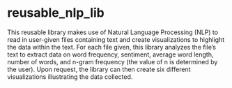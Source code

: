 # reusable_nlp_lib
This reusable library makes use of Natural Language Processing (NLP) to read in user-given files containing text and create visualizations to highlight the data within the text. For each file given, this library analyzes the file’s text to extract data on word frequency, sentiment, average word length, number of words, and n-gram frequency (the value of n is determined by the user). Upon request, the library can then create six different visualizations illustrating the data collected. 
